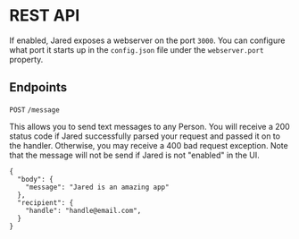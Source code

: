 # REST API

If enabled, Jared exposes a webserver on the port `3000`. You can configure what port it starts up in the `config.json` file under the `webserver.port` property.

## Endpoints
`POST` `/message` 

This allows you to send text messages to any Person. You will receive a 200 status code if Jared successfully parsed your request and passed it on to the handler. Otherwise, you may receive a 400 bad request exception. Note that the message will not be send if Jared is not "enabled" in the UI.

```
{
  "body": {
    "message": "Jared is an amazing app"
  },
  "recipient": {
    "handle": "handle@email.com",
  }
}
```